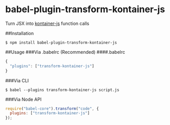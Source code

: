 # babel-plugin-transform-kontainer-js
Turn JSX into [kontainer-js](https://www.npmjs.com/package/kontainer-js) function calls

##Installation
```
$ npm install babel-plugin-transform-kontainer-js
```

##Usage
###Via .babelrc (Recommended)
####.babelrc
```js
{
  "plugins": ["transform-kontainer-js"]
}
```

###Via CLI
```
$ babel --plugins transform-kontainer-js script.js
```

###Via Node API
```js
require("babel-core").transform("code", {
  plugins: ["transform-kontainer-js"]
});
```


